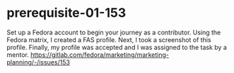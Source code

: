 # prerequisite-01-153
Set up a Fedora account to begin your journey as a contributor.
Using the Fedora matrix, I created a FAS profile.
Next, I took a screenshot of this profile.
Finally, my profile was accepted and I was assigned to the task by a mentor.
https://gitlab.com/fedora/marketing/marketing-planning/-/issues/153
